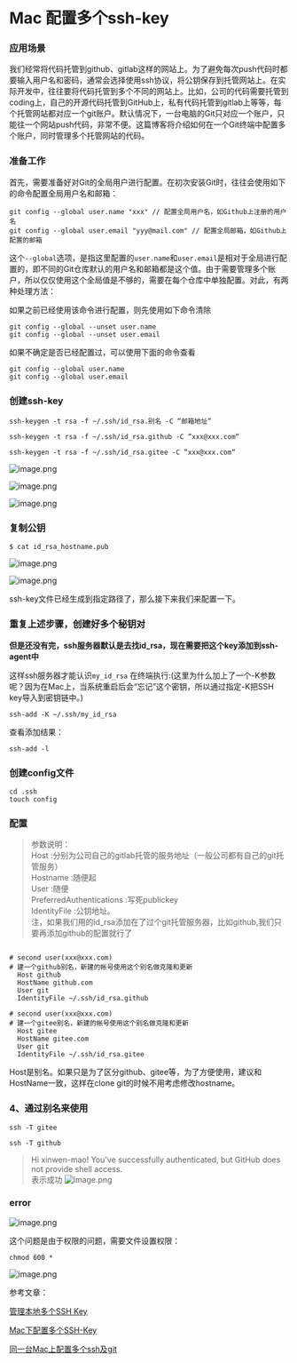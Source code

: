 # Mac 配置多个ssh-key

### 应用场景
我们经常将代码托管到github、gitlab这样的网站上。为了避免每次push代码时都要输入用户名和密码，通常会选择使用ssh协议，将公钥保存到托管网站上。在实际开发中，往往要将代码托管到多个不同的网站上。比如，公司的代码需要托管到coding上，自己的开源代码托管到GitHub上，私有代码托管到gitlab上等等，每个托管网站都对应一个git账户。默认情况下，一台电脑的Git只对应一个账户，只能往一个网站push代码，非常不便。这篇博客将介绍如何在一个Git终端中配置多个账户，同时管理多个托管网站的代码。

### 准备工作
首先，需要准备好对Git的全局用户进行配置。在初次安装Git时，往往会使用如下的命令配置全局用户名和邮箱：

```
git config --global user.name "xxx" // 配置全局用户名，如Github上注册的用户名
git config --global user.email "yyy@mail.com" // 配置全局邮箱，如Github上配置的邮箱
```

这个`--global`选项，是指这里配置的`user.name`和`user.email`是相对于全局进行配置的，即不同的Git仓库默认的用户名和邮箱都是这个值。由于需要管理多个账户，所以仅仅使用这个全局值是不够的，需要在每个仓库中单独配置。对此，有两种处理方法：

如果之前已经使用该命令进行配置，则先使用如下命令清除

```
git config --global --unset user.name
git config --global --unset user.email
```

如果不确定是否已经配置过，可以使用下面的命令查看

```
git config --global user.name
git config --global user.email
```

### 创建ssh-key

```
ssh-keygen -t rsa -f ~/.ssh/id_rsa.别名 -C “邮箱地址“
```



```
ssh-keygen -t rsa -f ~/.ssh/id_rsa.github -C “xxx@xxx.com“
```

```
ssh-keygen -t rsa -f ~/.ssh/id_rsa.gitee -C “xxx@xxx.com“

```

![image.png](https://upload-images.jianshu.io/upload_images/1401554-1882c8805aa15e8c.png?imageMogr2/auto-orient/strip%7CimageView2/2/w/1240)


![image.png](https://upload-images.jianshu.io/upload_images/1401554-a49bb032a96ecd07.png?imageMogr2/auto-orient/strip%7CimageView2/2/w/1240)


![image.png](https://upload-images.jianshu.io/upload_images/1401554-29aa75adbc8ef22b.png?imageMogr2/auto-orient/strip%7CimageView2/2/w/1240)



### 复制公钥

```
$ cat id_rsa_hostname.pub

```

![image.png](https://upload-images.jianshu.io/upload_images/1401554-4f7bf802980bd1f3.png?imageMogr2/auto-orient/strip%7CimageView2/2/w/1240)

![image.png](https://upload-images.jianshu.io/upload_images/1401554-875f2f05f6c7ff76.png?imageMogr2/auto-orient/strip%7CimageView2/2/w/1240)


ssh-key文件已经生成到指定路径了，那么接下来我们来配置一下。


### 重复上述步骤，创建好多个秘钥对

**但是还没有完，ssh服务器默认是去找id_rsa，现在需要把这个key添加到ssh-agent中**

这样ssh服务器才能认识`my_id_rsa`
在终端执行:(这里为什么加上了一个-K参数呢？因为在Mac上，当系统重启后会“忘记”这个密钥，所以通过指定-K把SSH key导入到密钥链中。)

```
ssh-add -K ~/.ssh/my_id_rsa
```

查看添加结果：

```
ssh-add -l
```


### 创建config文件

```
cd .ssh
touch config
```

### 配置

>参数说明：<br>
Host :分别为公司自己的gitlab托管的服务地址（一般公司都有自己的git托管服务）<br>
Hostname :随便起<br>
User :随便<br>
PreferredAuthentications :写死publickey<br>
IdentityFile :公钥地址。<br>
注，如果我们用的id_rsa添加在了过个git托管服务器，比如github,我们只要再添加github的配置就行了<br>


```

# second user(xxx@xxx.com)
# 建一个github别名，新建的帐号使用这个别名做克隆和更新
  Host github
  HostName github.com
  User git
  IdentityFile ~/.ssh/id_rsa.github

# second user(xxx@xxx.com)
# 建一个gitee别名，新建的帐号使用这个别名做克隆和更新
  Host gitee
  HostName gitee.com
  User git
  IdentityFile ~/.ssh/id_rsa.gitee

```

Host是别名。如果只是为了区分github、gitee等，为了方便使用，建议和HostName一致，这样在clone git的时候不用考虑修改hostname。


### 4、通过别名来使用

```
ssh -T gitee

```

```
ssh -T github

```

>Hi xinwen-mao! You've successfully authenticated, but GitHub does not provide shell access.<br>
表示成功
![image.png](https://upload-images.jianshu.io/upload_images/1401554-fded8eb8d1eb6fc9.png?imageMogr2/auto-orient/strip%7CimageView2/2/w/1240)



### error

![image.png](https://upload-images.jianshu.io/upload_images/1401554-212445137b889fd8.png?imageMogr2/auto-orient/strip%7CimageView2/2/w/1240)


这个问题是由于权限的问题，需要文件设置权限：

```
chmod 600 *
```

![image.png](https://upload-images.jianshu.io/upload_images/1401554-ae52144beb3df1db.png?imageMogr2/auto-orient/strip%7CimageView2/2/w/1240)




参考文章：

[管理本地多个SSH Key](http://www.jouypub.com/2018/0959250d1c900128efc07cf055dfeb62/)

[Mac下配置多个SSH-Key](https://www.cnblogs.com/520yang/articles/6875260.html)

[同一台Mac上配置多个ssh及git](https://www.jianshu.com/p/c15af45a2519)